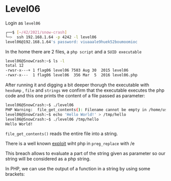 # Level06

Login as `level06`

```bash
┌──$ [~/42/2021/snow-crash]
└─>  ssh 192.168.1.64 -p 4242 -l level06
level06@192.168.1.64's password: viuaaale9huek52boumoomioc
```

In the home there are 2 files, a `php script` and a `SUID executable`

```bash
level06@SnowCrash:~$ ls -l
total 12
-rwsr-x---+ 1 flag06 level06 7503 Aug 30  2015 level06
-rwxr-x---  1 flag06 level06  356 Mar  5  2016 level06.php
```

After running it and digging a bit deeper thorugh the executable with `hexdump` , `file` and `strings` we confirm that the executable executes the php code and this one prints the content of a file passed as parameter:

```bash
level06@SnowCrash:~$ ./level06
PHP Warning:  file_get_contents(): Filename cannot be empty in /home/user/level06/level06.php on line 4
level06@SnowCrash:~$ echo 'Hello World!' > /tmp/hello
level06@SnowCrash:~$ ./level06 /tmp/hello
Hello World!
```

`file_get_contents()` reads the entire file into a string.

There is a well known [exploit](https://captainnoob.medium.com/command-execution-preg-replace-php-function-exploit-62d6f746bda4) wiht php in `preg_replace` with /e

This breach allows to evaluate a part of the string given as parameter so our string will be considered as a php string.

In PHP, we can use the output of a function in a string by using some brackets:
